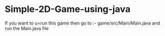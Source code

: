 # Simple-2D-Game-using-java

If you want to u=run this game then go to :- game/src/Main/Main.java
and run the Main.java file

